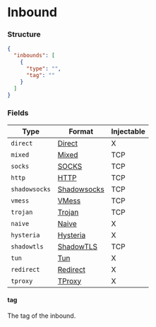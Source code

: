 # Inbound

### Structure

```json
{
  "inbounds": [
    {
      "type": "",
      "tag": ""
    }
  ]
}
```

### Fields

| Type          | Format                       | Injectable |
|---------------|------------------------------|------------|
| `direct`      | [Direct](./direct)           | X          |
| `mixed`       | [Mixed](./mixed)             | TCP        |
| `socks`       | [SOCKS](./socks)             | TCP        |
| `http`        | [HTTP](./http)               | TCP        |
| `shadowsocks` | [Shadowsocks](./shadowsocks) | TCP        |
| `vmess`       | [VMess](./vmess)             | TCP        |
| `trojan`      | [Trojan](./trojan)           | TCP        |
| `naive`       | [Naive](./naive)             | X          |
| `hysteria`    | [Hysteria](./hysteria)       | X          |
| `shadowtls`   | [ShadowTLS](./shadowtls)     | TCP        |
| `tun`         | [Tun](./tun)                 | X          |
| `redirect`    | [Redirect](./redirect)       | X          |
| `tproxy`      | [TProxy](./tproxy)           | X          |

#### tag

The tag of the inbound.